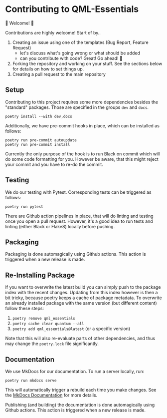 # Contributing to QML-Essentials

:tada: Welcome! :tada:

Contributions are highly welcome!
Start of by..
1. Creating an issue using one of the templates (Bug Report, Feature Request)
   - let's discuss what's going wrong or what should be added
   - can you contribute with code? Great! Go ahead! :rocket:
2. Forking the repository and working on your stuff. See the sections below for details on how to set things up.
3. Creating a pull request to the main repository

## Setup

Contributing to this project requires some more dependencies besides the "standard" packages.
Those are specified in the groups `dev` and `docs`.
```
poetry install --with dev,docs
```

Additionally, we have pre-commit hooks in place, which can be installed as follows: 
```
poetry run pre-commit autoupdate
poetry run pre-commit install
```

Currently the only purpose of the hook is to run Black on commit which will do some code formatting for you.
However be aware, that this might reject your commit and you have to re-do the commit.

## Testing

We do our testing with Pytest. Corresponding tests can be triggered as follows:
```
poetry run pytest
```
There are Github action pipelines in place, that will do linting and testing once you open a pull request.
However, it's a good idea to run tests and linting (either Black or Flake8) locally before pushing.

## Packaging

Packaging is done automagically using Github actions.
This action is triggered when a new release is made.

## Re-Installing Package

If you want to overwrite the latest build you can simply push to the package index with the recent changes.
Updating from this index however is then a bit tricky, because poetry keeps a cache of package metadata.
To overwrite an already installed package with the same version (but different content) follow these steps:
1. `poetry remove qml_essentials`
2. `poetry cache clear quantum --all`
3. `poetry add qml_essentials@latest` (or a specific version)

Note that this will also re-evaluate parts of other dependencies, and thus may change the `poetry.lock` file significantly.

## Documentation

We use MkDocs for our documentation. To run a server locally, run:
```
poetry run mkdocs serve
```
This will automatically trigger a rebuild each time you make changes.
See the [MkDocs Documentation](https://cirkiters.github.io/qml-essentials/usage/) for more details.

Publishing (and building) the documentation is done automagically using Github actions.
This action is triggered when a new release is made.